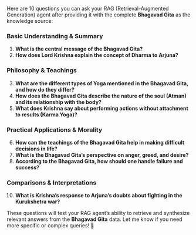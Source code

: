 Here are 10 questions you can ask your RAG (Retrieval-Augmented Generation) agent after providing it with the complete **Bhagavad Gita** as the knowledge source:  

### **Basic Understanding & Summary**  
1. **What is the central message of the Bhagavad Gita?**  
2. **How does Lord Krishna explain the concept of Dharma to Arjuna?**  

### **Philosophy & Teachings**  
3. **What are the different types of Yoga mentioned in the Bhagavad Gita, and how do they differ?**  
4. **How does the Bhagavad Gita describe the nature of the soul (Atman) and its relationship with the body?**  
5. **What does Krishna say about performing actions without attachment to results (Karma Yoga)?**  

### **Practical Applications & Morality**  
6. **How can the teachings of the Bhagavad Gita help in making difficult decisions in life?**  
7. **What is the Bhagavad Gita’s perspective on anger, greed, and desire?**  
8. **According to the Bhagavad Gita, how should one handle failure and success?**  

### **Comparisons & Interpretations**   
10. **What is Krishna’s response to Arjuna’s doubts about fighting in the Kurukshetra war?**  

These questions will test your RAG agent’s ability to retrieve and synthesize relevant answers from the **Bhagavad Gita** data. Let me know if you need more specific or complex queries! 🚀